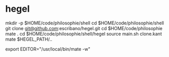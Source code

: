 hegel
=====

mkdir -p $HOME/code/philosophie/shell
cd $HOME/code/philosophie/shell
git clone git@github.com:escribano/hegel.git
cd $HOME/code/philosophie
mate .
cd $HOME/code/philosophie/shell/hegel
source main.sh
clone.kant
mate $HEGEL_PATH/..





export EDITOR="/usr/local/bin/mate -w"
